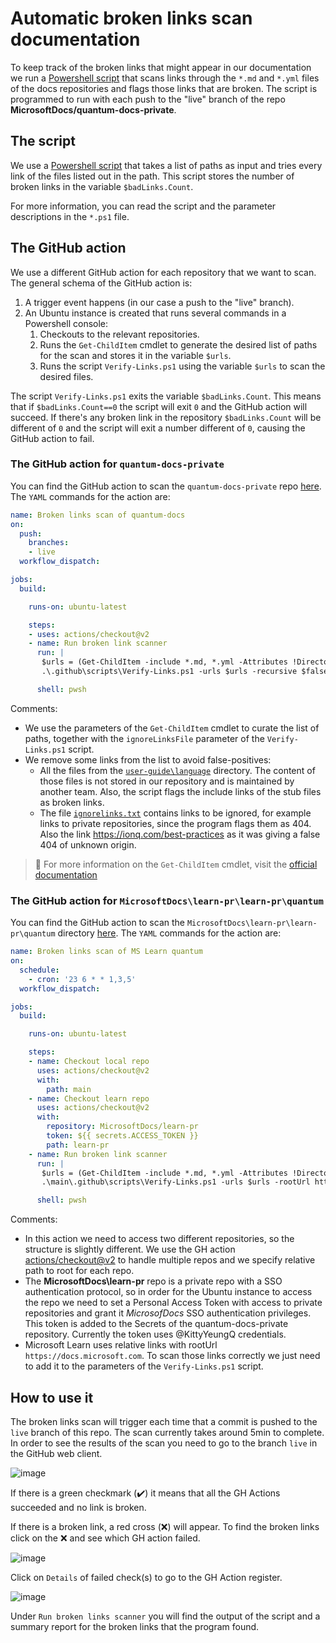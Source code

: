 # Automatic broken links scan documentation

To keep track of the broken links that might appear in our documentation we run a 
[Powershell script](https://github.com/MicrosoftDocs/quantum-docs-private/blob/quantum-docs-scan/.github/scripts/Verify-Links.ps1)
that scans links through the `*.md` and `*.yml` files of the docs repositories and flags those links that are broken. The script is programmed to
run with each push to the "live" branch of the repo **MicrosoftDocs/quantum-docs-private**.

## The script

We use a [Powershell script](https://github.com/MicrosoftDocs/quantum-docs-private/blob/quantum-docs-scan/.github/scripts/Verify-Links.ps1) that takes
a list of paths as input and tries every link of the files listed out in the path. This script stores the number of broken links in the variable `$badLinks.Count`.

For more information, you can read the script and the parameter descriptions in the `*.ps1` file.

## The GitHub action

We use a different GitHub action for each repository that we want to scan. The general schema of the GitHub action is:

1. A trigger event happens (in our case a push to the "live" branch).
1. An Ubuntu instance is created that runs several commands in a Powershell console:
    1. Checkouts to the relevant repositories.
    2. Runs the `Get-ChildItem` cmdlet to generate the desired list of paths for the scan and stores it in the variable `$urls`.
    3. Runs the script `Verify-Links.ps1` using the variable `$urls` to scan the desired files.

The script `Verify-Links.ps1` exits the variable `$badLinks.Count`. This means that if `$badLinks.Count==0` the script will exit `0` and the GitHub action will succeed.
If there's any broken link in the repository `$badLinks.Count` will be different of `0` and the script will exit a number different of `0`, causing the GitHub action to fail.

### The GitHub action for `quantum-docs-private`

You can find the GitHub action to scan the `quantum-docs-private` repo [here](https://github.com/MicrosoftDocs/quantum-docs-private/blob/quantum-docs-scan/.github/workflows/broken-links-quantum-docs.yml).
The `YAML` commands for the action are:

```yaml
name: Broken links scan of quantum-docs
on:
  push:
    branches:
    - live
  workflow_dispatch:

jobs:
  build:

    runs-on: ubuntu-latest

    steps:
    - uses: actions/checkout@v2
    - name: Run broken link scanner
      run: |
       $urls = (Get-ChildItem -include *.md, *.yml -Attributes !Directory -Path ./ -Recurse | ? { $_.FullName -inotmatch 'language' })
       .\.github\scripts\Verify-Links.ps1 -urls $urls -recursive $false -rootUrl https://docs.microsoft.com -ignoreLinksFile .\.github\scripts\ignorelinks.txt

      shell: pwsh
```

Comments:

- We use the parameters of the `Get-ChildItem` cmdlet to curate the list of paths, together with the `ignoreLinksFile` parameter of the `Verify-Links.ps1` script.
- We remove some links from the list to avoid false-positives:
    - All the files from the [`user-guide\language`](https://github.com/MicrosoftDocs/quantum-docs-private/tree/main/articles/user-guide/language) directory. The content of those files is not stored in our repository and is maintained by another team. Also, the script flags the include links of the stub files as broken links.
    - The file [`ignorelinks.txt`](https://github.com/MicrosoftDocs/quantum-docs-private/blob/quantum-docs-scan/.github/scripts/ignorelinks.txt) contains links to be ignored, for example links to private repositories, since the program flags them as 404. Also the link <https://ionq.com/best-practices> as it was giving a false 404 of unknown origin. 

> 📝
> For more information on the `Get-ChildItem` cmdlet, visit the [official documentation](https://docs.microsoft.com/powershell/module/microsoft.powershell.management/get-childitem?view=powershell-7.1)

### The GitHub action for `MicrosoftDocs\learn-pr\learn-pr\quantum`

You can find the GitHub action to scan the `MicrosoftDocs\learn-pr\learn-pr\quantum` directory [here](https://github.com/MicrosoftDocs/quantum-docs-private/blob/main/.github/workflows/broken-links-MSLearn.yml).
The `YAML` commands for the action are:

```yaml
name: Broken links scan of MS Learn quantum
on:
  schedule:
    - cron: '23 6 * * 1,3,5'
  workflow_dispatch:

jobs:
  build:

    runs-on: ubuntu-latest

    steps:
    - name: Checkout local repo
      uses: actions/checkout@v2
      with:
        path: main
    - name: Checkout learn repo
      uses: actions/checkout@v2
      with:
        repository: MicrosoftDocs/learn-pr
        token: ${{ secrets.ACCESS_TOKEN }}
        path: learn-pr
    - name: Run broken link scanner
      run: |
       $urls = (Get-ChildItem -include *.md, *.yml -Attributes !Directory -Path ./learn-pr/learn-pr/quantum -Recurse)
       .\main\.github\scripts\Verify-Links.ps1 -urls $urls -rootUrl https://docs.microsoft.com -recursive $false -ignoreLinksFile .\main\.github\scripts\ignorelinks.txt

      shell: pwsh
```

Comments:

- In this action we need to access two different repositories, so the structure is slightly different. We use the GH action [actions/checkout@v2](https://github.com/actions/checkout) to handle multiple repos and we specify relative path to root for each repo.
- The **MicrosoftDocs\learn-pr** repo is a private repo with a SSO authentication protocol, so in order for the Ubuntu instance to access the repo we need to set a Personal Access Token with access to private repositories and grant it *MicrosofDocs* SSO authentication privileges. This token is added to the Secrets of the quantum-docs-private repository. Currently the token uses @KittyYeungQ credentials.
- Microsoft Learn uses relative links with rootUrl `https://docs.microsoft.com`. To scan those links correctly we just need to add it to the parameters of the `Verify-Links.ps1` script.

## How to use it

The broken links scan will trigger each time that a commit is pushed to the `live` branch of this repo. The scan currently takes around 5min to complete. In order to see the results of the scan you need to go to the branch `live` in the GitHub web client.

![image](https://user-images.githubusercontent.com/48300381/116709755-47a22600-a9d1-11eb-9ba4-adb66eb1cc83.png)

If there is a green checkmark (:heavy_check_mark:) it means that all the GH Actions succeeded and no link is broken.

If there is a broken link, a red cross (:x:) will appear. To find the broken links click on the :x: and see which GH action failed.

![image](https://user-images.githubusercontent.com/48300381/116713347-fd22a880-a9d4-11eb-8403-773c13089955.png)

Click on `Details` of failed check(s) to go to the GH Action register.

![image](https://user-images.githubusercontent.com/48300381/116713656-4a9f1580-a9d5-11eb-9a9f-5386a068bf8c.png)

Under `Run broken links scanner` you will find the output of the script and a summary report for the broken links that the program found.
